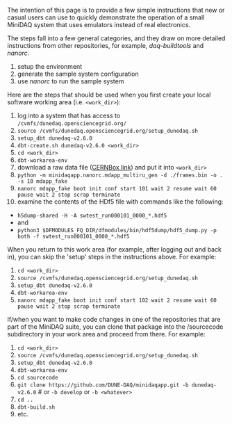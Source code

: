 The intention of this page is to provide a few simple instructions that new or casual users can use to quickly demonstrate the operation of a small MiniDAQ system that uses emulators instead of real electronics.

The steps fall into a few general categories, and they draw on more detailed instructions from other repositories, for example, _daq-buildtools_ and _nanorc_.
1. setup the environment
2. generate the sample system configuration
3. use _nanorc_ to run the sample system

Here are the steps that should be used when you first create your local software working area (i.e. `<work_dir>`):

1. log into a system that has access to `/cvmfs/dunedaq.opensciencegrid.org/`
2. `source /cvmfs/dunedaq.opensciencegrid.org/setup_dunedaq.sh`
3. `setup_dbt dunedaq-v2.6.0`
4. `dbt-create.sh dunedaq-v2.6.0 <work_dir>`
5. `cd <work_dir>`
6. `dbt-workarea-env`
9. download a raw data file ([CERNBox link](https://cernbox.cern.ch/index.php/s/VAqNtn7bwuQtff3/download)) and put it into `<work_dir>`
10. `python -m minidaqapp.nanorc.mdapp_multiru_gen -d ./frames.bin -o . -s 10 mdapp_fake`
11. `nanorc mdapp_fake boot init conf start 101 wait 2 resume wait 60 pause wait 2 stop scrap terminate`
12. examine the contents of the HDf5 file with commands like the following:
   * `h5dump-shared -H -A swtest_run000101_0000_*.hdf5`
   * and
   * `python3 $DFMODULES_FQ_DIR/dfmodules/bin/hdf5dump/hdf5_dump.py -p both -f swtest_run000101_0000_*.hdf5`

When you return to this work area (for example, after logging out and back in), you can skip the 'setup' steps in the instructions above.  For example:

1. `cd <work_dir>`
2. `source /cvmfs/dunedaq.opensciencegrid.org/setup_dunedaq.sh`
3. `setup_dbt dunedaq-v2.6.0`
4. `dbt-workarea-env`
7. `nanorc mdapp_fake boot init conf start 102 wait 2 resume wait 60 pause wait 2 stop scrap terminate`

If/when you want to make code changes in one of the repositories that are part of the MiniDAQ suite, you can clone that package into the /sourcecode subdirectory in your work area and proceed from there.  For example:
1. `cd <work_dir>`
2. `source /cvmfs/dunedaq.opensciencegrid.org/setup_dunedaq.sh`
3. `setup_dbt dunedaq-v2.6.0`
4. `dbt-workarea-env`
5. `cd sourcecode`
6. `git clone https://github.com/DUNE-DAQ/minidaqapp.git -b dunedaq-v2.6.0` # or `-b develop` or `-b <whatever>`
7.  `cd ..`
8.  `dbt-build.sh`
9.  etc.

  

